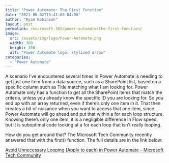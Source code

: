 ```yaml
---
title: "Power Automate: The First Function"
date: "2021-06-02T13:41:00-04:00"
author: "Ryan Robinson"
layout: post
permalink: /microsoft-365/power-automate/the-first-function/
image: 
  src: /assets/img/logo/Power-Automate.png
  width: 300
  height: 300
  alt: "Power Automate logo: stylized arrow"
categories:
  - "Power Automate"
---
```


A scenario I’ve encountered several times in Power Automate is needing to get just one item from a data source, such as a SharePoint list, based on a specific column such as Title matching what I am looking for. Power Automate only has a function to get all the SharePoint items that match the criteria, unless you already know the specific ID you are looking for. So you end up with an array returned, even if there’s only one item in it. That then creates a bit of nuisance when you want to access that one item, since Power Automate will go ahead and put that within a for each loop structure. Knowing there’s only one item, it is a negligible difference in Flow speed, but it is suboptimal code looking at a for each loop that isn’t really looping.

How do you get around that? The Microsoft Tech Community recently answered that with the first() function. The full details are in the link below:

[Avoid Unnecessary Looping (Apply to each) in Power Automate – Microsoft Tech Community](https://techcommunity.microsoft.com/t5/microsoft-365-pnp-blog/avoid-unnecessary-looping-apply-to-each-in-power-automate/ba-p/2190265?WT.mc_id=m365-24198-cxa&utm_source=collab365&utm_medium=collab365today&utm_campaign=daily_digest)
